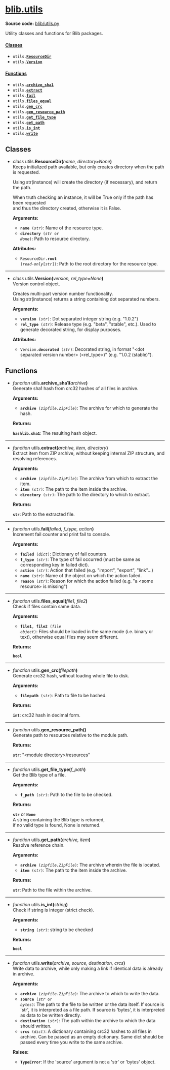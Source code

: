 # [blib](__init__.md)[\.utils](utils.md)

**Source code:** [blib/utils\.py](../../blib/utils.py)

Utility classes and functions for Blib packages\.  

#### [Classes](#classes-1)
* <code>utils\.[**ResourceDir**](#class-utils-ResourceDir)</code>
* <code>utils\.[**Version**](#class-utils-Version)</code>

#### [Functions](#functions-1)
* <code>utils\.[**archive\_sha1**](#function-utils-archive_sha1)</code>
* <code>utils\.[**extract**](#function-utils-extract)</code>
* <code>utils\.[**fail**](#function-utils-fail)</code>
* <code>utils\.[**files\_equal**](#function-utils-files_equal)</code>
* <code>utils\.[**gen\_crc**](#function-utils-gen_crc)</code>
* <code>utils\.[**gen\_resource\_path**](#function-utils-gen_resource_path)</code>
* <code>utils\.[**get\_file\_type**](#function-utils-get_file_type)</code>
* <code>utils\.[**get\_path**](#function-utils-get_path)</code>
* <code>utils\.[**is\_int**](#function-utils-is_int)</code>
* <code>utils\.[**write**](#function-utils-write)</code>

## Classes
* <a id="class-utils-ResourceDir"></a>*class* utils\.**ResourceDir(**<i>name, directory=None</i>**)**  
    Keeps initialized path available, but only creates directory when the path is requested\.  

    Using str\(instance\) will create the directory \(if necessary\), and return the path\.  

    When truth checking an instance, it will be True only if the path has been requested  
    and thus the directory created, otherwise it is False\.  

    **Arguments:**
    * <code>**name** \(*str*\)</code>: Name of the resource type\.
    * <code>**directory** \(*str* or *None*\)</code>: Path to resource directory\.

    **Attributes:**
    * <code>ResourceDir\.**root** \(*read*\-*only*\[*str*\]\)</code>: Path to the root directory for the resource type\.


---

* <a id="class-utils-Version"></a>*class* utils\.**Version(**<i>version, rel\_type=None</i>**)**  
    Version control object\.  

    Creates multi\-part version number functionality\.  
    Using str\(instance\) returns a string containing dot separated numbers\.  

    **Arguments:**
    * <code>**version** \(*str*\)</code>: Dot separated integer string \(e\.g\. "1\.0\.2"\)
    * <code>**rel\_type** \(*str*\)</code>: Release type \(e\.g\. "beta", "stable", etc\.\)\.
        Used to generate decorated string, for display purposes\.

    **Attributes:**
    * <code>Version\.**decorated** \(*str*\)</code>: Decorated string, in format "&lt;dot separated version number&gt; \(&lt;rel\_type&gt;\)" \(e\.g\. "1\.0\.2 \(stable\)"\)\.

## Functions
* <a id="function-utils-archive_sha1"></a>*function* utils\.**archive\_sha1(**<i>archive</i>**)**  
    Generate sha1 hash from crc32 hashes of all files in archive\.  

    **Arguments:**
    * <code>**archive** \(*zipfile\.ZipFile*\)</code>: The archive for which to generate the hash\.

    **Returns:**

    <code>**hashlib\.sha1**</code>: The resulting hash object\.  


---

* <a id="function-utils-extract"></a>*function* utils\.**extract(**<i>archive, item, directory</i>**)**  
    Extract item from ZIP archive, without keeping internal ZIP structure, and resolving references\.  

    **Arguments:**
    * <code>**archive** \(*zipfile\.ZipFile*\)</code>: The archive from which to extract the item\.
    * <code>**item** \(*str*\)</code>: The path to the item inside the archive\.
    * <code>**directory** \(*str*\)</code>: The path to the directory to which to extract\.

    **Returns:**

    <code>**str**</code>: Path to the extracted file\.  


---

* <a id="function-utils-fail"></a>*function* utils\.**fail(**<i>failed, f\_type, action</i>**)**  
    Increment fail counter and print fail to console\.  

    **Arguments:**
    * <code>**failed** \(*dict*\)</code>: Dictionary of fail counters\.
    * <code>**f\_type** \(*str*\)</code>: The type of fail occurred \(must be same as corresponding key in failed dict\)\.
    * <code>**action** \(*str*\)</code>: Action that failed \(e\.g\. "import", "export", "link"\.\.\.\)
    * <code>**name** \(*str*\)</code>: Name of the object on which the action failed\.
    * <code>**reason** \(*str*\)</code>: Reason for which the action failed \(e\.g\. "a &lt;some resource&gt; is missing"\)


---

* <a id="function-utils-files_equal"></a>*function* utils\.**files\_equal(**<i>file1, file2</i>**)**  
    Check if files contain same data\.  

    **Arguments:**
    * <code>**file1**, **file2** \(*file* *object*\)</code>: Files should be loaded in the same mode \(i\.e\. binary or text\),
        otherwise equal files may seem different\.

    **Returns:**

    <code>**bool**</code>  


---

* <a id="function-utils-gen_crc"></a>*function* utils\.**gen\_crc(**<i>filepath</i>**)**  
    Generate crc32 hash, without loading whole file to disk\.  

    **Arguments:**
    * <code>**filepath** \(*str*\)</code>: Path to file to be hashed\.

    **Returns:**

    <code>**int**</code>: crc32 hash in decimal form\.  


---

* <a id="function-utils-gen_resource_path"></a>*function* utils\.**gen\_resource\_path(**<i></i>**)**  
    Generate path to resources relative to the module path\.  

    **Returns:**

    <code>**str**</code>: "&lt;module directory&gt;/resources"  


---

* <a id="function-utils-get_file_type"></a>*function* utils\.**get\_file\_type(**<i>f\_path</i>**)**  
    Get the Blib type of a file\.  

    **Arguments:**
    * <code>**f\_path** \(*str*\)</code>: Path to the file to be checked\.

    **Returns:**

    <code>**str**</code> or <code>**None**</code>  
    A string containing the Blib type is returned,  
    if no valid type is found, None is returned\.  


---

* <a id="function-utils-get_path"></a>*function* utils\.**get\_path(**<i>archive, item</i>**)**  
    Resolve reference chain\.  

    **Arguments:**
    * <code>**archive** \(*zipfile\.ZipFile*\)</code>: The archive wherein the file is located\.
    * <code>**item** \(*str*\)</code>: The path to the item inside the archive\.

    **Returns:**

    <code>**str**</code>: Path to the file within the archive\.  


---

* <a id="function-utils-is_int"></a>*function* utils\.**is\_int(**<i>string</i>**)**  
    Check if string is integer \(strict check\)\.  

    **Arguments:**
    * <code>**string** \(*str*\)</code>: string to be checked

    **Returns:**

    <code>**bool**</code>  


---

* <a id="function-utils-write"></a>*function* utils\.**write(**<i>archive, source, destination, crcs</i>**)**  
    Write data to archive, while only making a link if identical data is already in archive\.  

    **Arguments:**
    * <code>**archive** \(*zipfile\.ZipFile*\)</code>: The archive to which to write the data\.
    * <code>**source** \(*str* or *bytes*\)</code>: The path to the file to be written or the data itself\.
        If source is 'str', it is interpreted as a file path\.
        If source is 'bytes', it is interpreted as data to be written directly\.
    * <code>**destination** \(*str*\)</code>: The path within the archive to which the data should written\.
    * <code>**crcs** \(*dict*\)</code>: A dictionary containing crc32 hashes to all files in archive\.
        Can be passed as an empty dictionary\.
        Same dict should be passed every time you write to the same archive\.

    **Raises:**
    * <code>**TypeError**</code>: If the 'source' argument is not a 'str' or 'bytes' object\.

